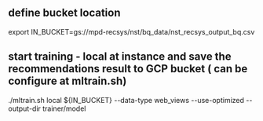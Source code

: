 
## define bucket location

export IN_BUCKET=gs://mpd-recsys/nst/bq_data/nst_recsys_output_bq.csv



## start training - local at instance and save the recommendations result to GCP bucket ( can be configure at mltrain.sh)
./mltrain.sh local  ${IN_BUCKET} --data-type web_views --use-optimized --output-dir trainer/model

